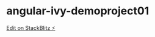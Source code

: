# angular-ivy-demoproject01

[Edit on StackBlitz ⚡️](https://stackblitz.com/edit/angular-ivy-demoproject01)
